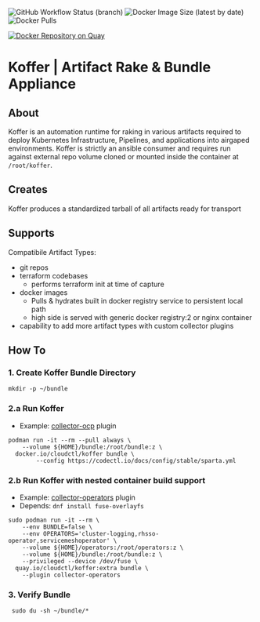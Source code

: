 ![GitHub Workflow Status (branch)](https://img.shields.io/github/workflow/status/cloudctl/koffer/koffer/main?style=plastic) ![Docker Image Size (latest by date)](https://img.shields.io/docker/image-size/cloudctl/koffer?style=plastic) ![Docker Pulls](https://img.shields.io/docker/pulls/cloudctl/koffer?style=plastic)
    
[![Docker Repository on Quay](https://quay.io/repository/cloudctl/koffer/status "Docker Repository on Quay")](https://quay.io/repository/cloudctl/koffer)

# Koffer | Artifact Rake & Bundle Appliance
## About
Koffer is an automation runtime for raking in various artifacts required to
deploy Kubernetes Infrastructure, Pipelines, and applications into airgaped 
environments. Koffer is strictly an ansible consumer and requires run against
external repo volume cloned or mounted inside the container at `/root/koffer`.

## Creates
Koffer produces a standardized tarball of all artifacts ready for transport

## Supports
Compatibile Artifact Types:
  - git repos
  - terraform codebases 
    - performs terraform init at time of capture
  - docker images
    - Pulls & hydrates built in docker registry service to persistent local path
    - high side is served with generic docker registry:2 or nginx container 
  - capability to add more artifact types with custom collector plugins

## How To
### 1. Create Koffer Bundle Directory
```
mkdir -p ~/bundle
```
### 2.a Run Koffer
  - Example: [collector-ocp](https://github.com/CodeSparta/collector-ocp) plugin
```
podman run -it --rm --pull always \
    --volume ${HOME}/bundle:/root/bundle:z \
  docker.io/cloudctl/koffer bundle \
        --config https://codectl.io/docs/config/stable/sparta.yml
```
### 2.b Run Koffer with nested container build support
  - Example: [collector-operators](https://github.com/CodeSparta/collector-operators) plugin
  - Depends: `dnf install fuse-overlayfs`
```
sudo podman run -it --rm \
    --env BUNDLE=false \
    --env OPERATORS='cluster-logging,rhsso-operator,servicemeshoperator' \
    --volume ${HOME}/operators:/root/operators:z \
    --volume ${HOME}/bundle:/root/bundle:z \
    --privileged --device /dev/fuse \
  quay.io/cloudctl/koffer:extra bundle \
    --plugin collector-operators
```
### 3. Verify Bundle
```
 sudo du -sh ~/bundle/*
```

